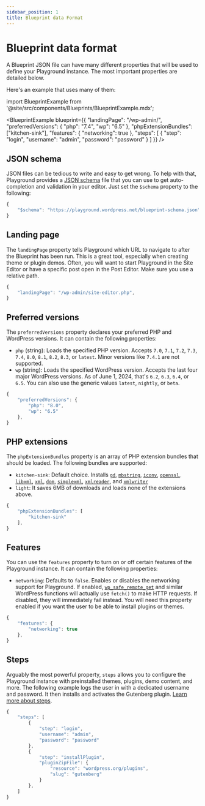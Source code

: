 ```yaml
---
sidebar_position: 1
title: Blueprint data Format
---
```


# Blueprint data format

A Blueprint JSON file can have many different properties that will be used to define your Playground instance. The most important properties are detailed below.

Here's an example that uses many of them:

import BlueprintExample from '@site/src/components/Blueprints/BlueprintExample.mdx';

<BlueprintExample blueprint={{
	"landingPage": "/wp-admin/",
	"preferredVersions": {
		"php": "7.4",
		"wp": "6.5"
	},
	"phpExtensionBundles": ["kitchen-sink"],
	"features": {
		"networking": true
	},
	"steps": [
		{
			"step": "login",
			"username": "admin",
			"password": "password"
		}
	]
}} />

## JSON schema

JSON files can be tedious to write and easy to get wrong. To help with that, Playground provides a [JSON schema](https://playground.wordpress.net/blueprint-schema.json) file that you can use to get auto-completion and validation in your editor. Just set the `$schema` property to the following:

```js
{
	"$schema": "https://playground.wordpress.net/blueprint-schema.json",
}
```

## Landing page

The `landingPage` property tells Playground which URL to navigate to after the Blueprint has been run. This is a great tool, especially when creating theme or plugin demos. Often, you will want to start Playground in the Site Editor or have a specific post open in the Post Editor. Make sure you use a relative path.

```js
{
	"landingPage": "/wp-admin/site-editor.php",
}
```

## Preferred versions

The `preferredVersions` property declares your preferred PHP and WordPress versions. It can contain the following properties:

-   `php` (string): Loads the specified PHP version. Accepts `7.0`, `7.1`, `7.2`, `7.3`, `7.4`, `8.0`, `8.1`, `8.2`, `8.3`, or `latest`. Minor versions like `7.4.1` are not supported.
-   `wp` (string): Loads the specified WordPress version. Accepts the last four major WordPress versions. As of June 1, 2024, that's `6.2`, `6.3`, `6.4`, or `6.5`. You can also use the generic values `latest`, `nightly`, or `beta`.

```js
{
	"preferredVersions": {
		"php": "8.0",
		"wp": "6.5"
	},
}
```

## PHP extensions

The `phpExtensionBundles` property is an array of PHP extension bundles that should be loaded. The following bundles are supported:

-   `kitchen-sink`: Default choice. Installs [`gd`](https://www.php.net/manual/en/book.image.php), [`mbstring`](https://www.php.net/manual/en/mbstring.installation.php), [`iconv`](https://www.php.net/manual/en/function.iconv.php), [`openssl`](https://www.php.net/manual/en/book.openssl.php), [`libxml`](https://www.php.net/manual/en/book.libxml.php), [`xml`](https://www.php.net/manual/en/xml.installation.php), [`dom`](https://www.php.net/manual/en/intro.dom.php), [`simplexml`](https://www.php.net/manual/en/book.simplexml.php), [`xmlreader`](https://www.php.net/manual/en/book.xmlreader.php), and [`xmlwriter`](https://www.php.net/manual/en/book.xmlwriter.php)
-   `light`: It saves 6MB of downloads and loads none of the extensions above.

```js
{
	"phpExtensionBundles": [
		"kitchen-sink"
	],
}
```

## Features

You can use the `features` property to turn on or off certain features of the Playground instance. It can contain the following properties:

-   `networking`: Defaults to `false`. Enables or disables the networking support for Playground. If enabled, [`wp_safe_remote_get`](https://developer.wordpress.org/reference/functions/wp_safe_remote_get/) and similar WordPress functions will actually use `fetch()` to make HTTP requests. If disabled, they will immediately fail instead. You will need this property enabled if you want the user to be able to install plugins or themes.

```js
{
	"features": {
		"networking": true
	},
}
```

## Steps

Arguably the most powerful property, `steps` allows you to configure the Playground instance with preinstalled themes, plugins, demo content, and more. The following example logs the user in with a dedicated username and password. It then installs and activates the Gutenberg plugin. [Learn more about steps](./05-steps.md).

```js
{
	"steps": [
		{
			"step": "login",
			"username": "admin",
			"password": "password"
		},
		{
			"step": "installPlugin",
			"pluginZipFile": {
				"resource": "wordpress.org/plugins",
				"slug": "gutenberg"
			}
		},
	]
}
```
